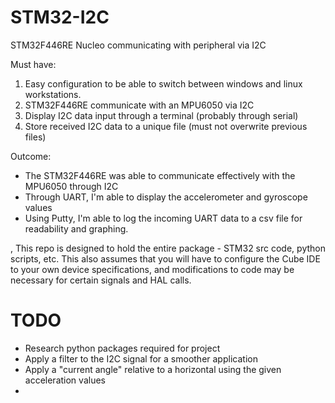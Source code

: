 # STM32-I2C
STM32F446RE Nucleo communicating with peripheral via I2C

Must have:
   1. Easy configuration to be able to switch between windows and linux workstations. 
   2. STM32F446RE communicate with an MPU6050 via I2C
   3. Display I2C data input through a terminal (probably through serial)
   4. Store received I2C data to a unique file (must not overwrite previous files)

Outcome:
* The STM32F446RE was able to communicate effectively with the MPU6050 through I2C
* Through UART, I'm able to display the accelerometer and gyroscope values
* Using Putty, I'm able to log the incoming UART data to a csv file for readability and graphing. 

,
This repo is designed to hold the entire package - STM32 src code, python scripts, etc. This also assumes that you will have to configure the Cube IDE to your own device specifications, and modifications to code may be necessary for certain signals and HAL calls.

# TODO
   * Research python packages required for project
   * Apply a filter to the I2C signal for a smoother application
   * Apply a "current angle" relative to a horizontal using the given acceleration values
   *